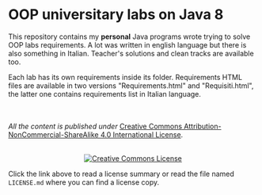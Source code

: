 # OOP universitary labs on Java 8

This repository contains my **personal** Java programs wrote trying to solve OOP labs requirements. A lot was written in english language but there is also something in Italian.
Teacher's solutions and clean tracks are available too.

Each lab has its own requirements inside its folder. Requirements HTML files are available in two versions "Requirements.html" and "Requisiti.html", the latter one contains requirements list in Italian language. 

<br></a><br /> <i>All the content is published under </i> <a rel="license" href="http://creativecommons.org/licenses/by-nc-sa/4.0/">Creative Commons Attribution-NonCommercial-ShareAlike 4.0 International License</a>.<br>

<br>
<div align="center"> <a rel="license" href="http://creativecommons.org/licenses/by-nc-sa/4.0/"><img alt="Creative Commons License" style="border-width:0" src="https://i.creativecommons.org/l/by-nc-sa/4.0/88x31.png" /></a></div>

Click the link above to read a license summary or read the file named `LICENSE.md` where you can find a license copy.